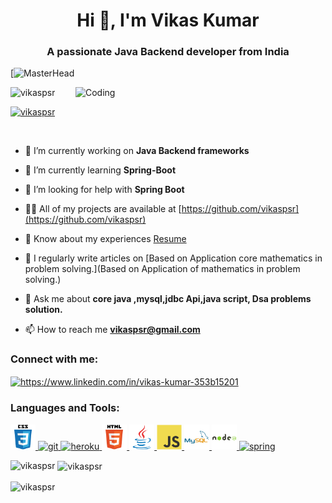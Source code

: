 

<h1 align="center">Hi 👋, I'm Vikas Kumar</h1>
<h3 align="center">A passionate Java Backend developer from India</h3>

[![MasterHead](https://github.com/vikaspsr/5minAlgo/blob/main/animation.gif)

<img align="right" alt="Coding" width="400" src="https://miro.medium.com/max/1400/1*lhOax3cZATGZwEhG0uTYRA.gif">

<p align="left"> <img src="https://komarev.com/ghpvc/?username=vikaspsr&label=Profile%20views&color=0e75b6&style=flat" alt="vikaspsr" /> </p>

<p align="left"> <a href="https://github.com/ryo-ma/github-profile-trophy"><img src="https://github-profile-trophy.vercel.app/?username=vikaspsr" alt="vikaspsr" /></a> </p>

<p align="left"> <a href="https://twitter.com/" target="blank"><img src="https://img.shields.io/twitter/follow/?logo=twitter&style=for-the-badge" alt="" /></a> </p>




- 🔭 I’m currently working on **Java Backend frameworks**

- 🌱 I’m currently learning **Spring-Boot**

- 🤝 I’m looking for help with **Spring Boot**

- 👨‍💻 All of my projects are available at [https://github.com/vikaspsr](https://github.com/vikaspsr)



- 📄 Know about my experiences [Resume](https://drive.google.com/file/d/1hVoMIrRNySew-sIE6-okj6zkn_2ElYG9/view?usp=share_link)







- 📝 I regularly write articles on [Based on Application core mathematics in problem solving.](Based on Application of mathematics in problem solving.)

- 💬 Ask me about **core java ,mysql,jdbc Api,java script, Dsa problems solution.**

- 📫 How to reach me **vikaspsr@gmail.com**

<h3 align="left">Connect with me:</h3>
<p align="left">
<a href="https://linkedin.com/in/https://www.linkedin.com/in/vikas-kumar-353b15201" target="blank"><img align="center" src="https://raw.githubusercontent.com/rahuldkjain/github-profile-readme-generator/master/src/images/icons/Social/linked-in-alt.svg" alt="https://www.linkedin.com/in/vikas-kumar-353b15201" height="30" width="40" /></a>
</p>

<h3 align="left">Languages and Tools:</h3>
<p align="left"> <a href="https://www.w3schools.com/css/" target="_blank" rel="noreferrer"> <img src="https://raw.githubusercontent.com/devicons/devicon/master/icons/css3/css3-original-wordmark.svg" alt="css3" width="40" height="40"/> </a> <a href="https://git-scm.com/" target="_blank" rel="noreferrer"> <img src="https://www.vectorlogo.zone/logos/git-scm/git-scm-icon.svg" alt="git" width="40" height="40"/> </a> <a href="https://heroku.com" target="_blank" rel="noreferrer"> <img src="https://www.vectorlogo.zone/logos/heroku/heroku-icon.svg" alt="heroku" width="40" height="40"/> </a> <a href="https://www.w3.org/html/" target="_blank" rel="noreferrer"> <img src="https://raw.githubusercontent.com/devicons/devicon/master/icons/html5/html5-original-wordmark.svg" alt="html5" width="40" height="40"/> </a> <a href="https://www.java.com" target="_blank" rel="noreferrer"> <img src="https://raw.githubusercontent.com/devicons/devicon/master/icons/java/java-original.svg" alt="java" width="40" height="40"/> </a> <a href="https://developer.mozilla.org/en-US/docs/Web/JavaScript" target="_blank" rel="noreferrer"> <img src="https://raw.githubusercontent.com/devicons/devicon/master/icons/javascript/javascript-original.svg" alt="javascript" width="40" height="40"/> </a> <a href="https://www.mysql.com/" target="_blank" rel="noreferrer"> <img src="https://raw.githubusercontent.com/devicons/devicon/master/icons/mysql/mysql-original-wordmark.svg" alt="mysql" width="40" height="40"/> </a> <a href="https://nodejs.org" target="_blank" rel="noreferrer"> <img src="https://raw.githubusercontent.com/devicons/devicon/master/icons/nodejs/nodejs-original-wordmark.svg" alt="nodejs" width="40" height="40"/> </a> <a href="https://spring.io/" target="_blank" rel="noreferrer"> <img src="https://www.vectorlogo.zone/logos/springio/springio-icon.svg" alt="spring" width="40" height="40"/> </a> </p>

<p><img align="left" src="https://github-readme-stats.vercel.app/api/top-langs?username=vikaspsr&show_icons=true&locale=en&layout=compact" alt="vikaspsr" /></p>

<p>&nbsp;<img align="center" src="https://github-readme-stats.vercel.app/api?username=vikaspsr&show_icons=true&locale=en" alt="vikaspsr" /></p>

<p><img align="center" src="https://github-readme-streak-stats.herokuapp.com/?user=vikaspsr&" alt="vikaspsr" /></p>
